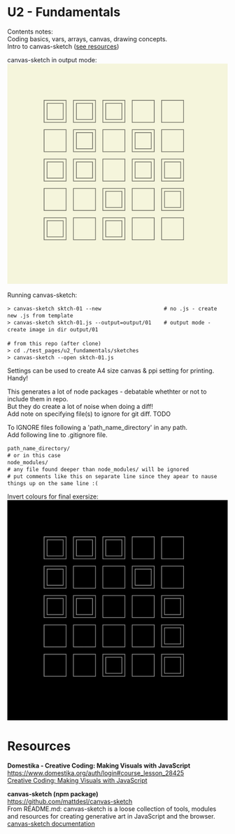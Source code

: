 # U2 - Fundamentals
Contents notes:  
Coding basics, vars, arrays, canvas, drawing concepts.  
Intro to canvas-sketch ([see resources](https://github.com/UnacceptableBehaviour/js_canvas/blob/master/test_pages/u2_fundamentals/README.md#resources))  
  
canvas-sketch in output mode:  
![canvas-sketch](https://github.com/UnacceptableBehaviour/js_canvas/blob/master/test_pages/u2_fundamentals/sketches/output/01/2022.01.06-19.59.17.png)  

Running canvas-sketch:  
```
> canvas-sketch sktch-01 --new                    # no .js - create new .js from template
> canvas-sketch sktch-01.js --output=output/01    # output mode - create image in dir output/01

# from this repo (after clone)
> cd ./test_pages/u2_fundamentals/sketches
> canvas-sketch --open sktch-01.js
```
Settings can be used to create A4 size canvas & ppi setting for printing. Handy!
  
This generates a lot of node packages - debatable whethter or not to include them in repo.  
But they do create a lot of noise when doing a diff!  
Add note on specifying file(s) to ignore for git diff. TODO  
  
To IGNORE files following a 'path_name_directory' in any path.  
Add following line to .gitignore file.  
```
path_name_directory/
# or in this case
node_modules/
# any file found deeper than node_modules/ will be ignored
# put comments like this on separate line since they apear to nause things up on the same line :(
```  
  
  
Invert colours for final exersize:  
![canvas-sketch](https://github.com/UnacceptableBehaviour/js_canvas/blob/master/test_pages/u2_fundamentals/sketches/output/01/2022.01.06-20.39.59.png)  
  
# Resources
**Domestika - Creative Coding: Making Visuals with JavaScript**  
https://www.domestika.org/auth/login#course_lesson_28425  
[Creative Coding: Making Visuals with JavaScript](https://www.domestika.org/auth/login#course_lesson_28425)  
  
**canvas-sketch (npm package)**  
https://github.com/mattdesl/canvas-sketch  
From README.md: canvas-sketch is a loose collection of tools, modules and resources for creating generative art in JavaScript and the browser.  
[canvas-sketch documentation](https://github.com/mattdesl/canvas-sketch/blob/master/docs/README.md)  



